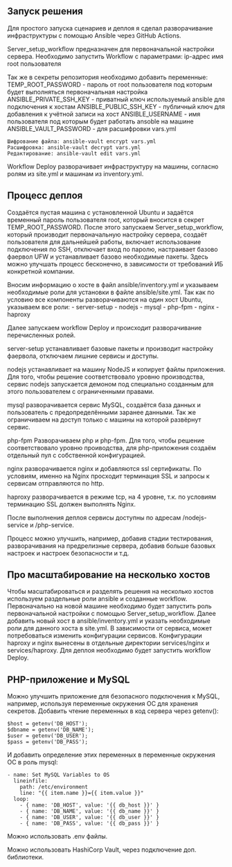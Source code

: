 ## Запуск решения

Для простого запуска сценариев и деплоя я сделал разворачивание инфраструктуры с помощью Ansible через GitHub Actions.

Server_setup_workflow предназначен для первоначальной настройки сервера.
Необходимо запустить Workflow с параметрами:
ip-адрес
имя root пользователя

Так же в секреты репозитория необходимо добавить переменные: 
TEMP_ROOT_PASSWORD - пароль от root пользователя под которым будет выполняться первоначальная настройка
ANSIBLE_PRIVATE_SSH_KEY - приватный ключ используемый ansible для подключения к хостам
ANSIBLE_PUBLIC_SSH_KEY - публичный ключ для добавления к учётной записи на хост
ANSIBLE_USERNAME - имя пользователя под которым будет работать ansoble на машине
ANSIBLE_VAULT_PASSWORD - для расшифровки vars.yml

```
Шифрование файла: ansible-vault encrypt vars.yml
Расшифровка: ansible-vault decrypt vars.yml
Редактирование: ansible-vault edit vars.yml
```

Workflow Deploy разворачивает инфраструктуру на машины, согласно ролям из site.yml и машинам из inventory.yml.

## Процесс деплоя

Создаётся пустая машина с установленной Ubuntu и задаётся временный пароль пользователя root, который вносится в секрет TEMP_ROOT_PASSWORD.
После этого запускаем Server_setup_workflow, который производит первоначальную настройку сервера, создаёт пользователя для дальнейшей работы, включает использование подключения по SSH, отключает вход по паролю, настраивает базово фаервол UFW и устанавливает базово необходимые пакеты. Здесь можно улучшать процесс бесконечно, в зависимости от требований ИБ конкретной компании.

Вносим информацию о хосте в файл ansible/inventory.yml и указываем необходимые роли для установки в файле ansible/site.yml.
Так как по условию все компоненты разворачиваются на один хост Ubuntu, указываем все роли:
    - server-setup
    - nodejs
    - mysql
    - php-fpm
    - nginx
    - haproxy

Далее запускаем workflow Deploy и происходит разворачивание перечисленных ролей.

server-setup устанавливает базовые пакеты и производит настройку фаервола, отключаем лишние сервисы и доступы.

nodejs устанавливает на машину NodeJS и копирует файлы приложения. Для того, чтобы решение соответствовало уровню производства, сервис nodejs запускается демоном под специально созданным для этого пользователем с ограниченными правами.

mysql разворачивается сервис MySQL, создаётся база данных и пользователь с предопределёнными заранее данными. Так же ограничиваем на доступ только с машины на которой развёрнут сервис.

php-fpm Разворачиваем php и php-fpm. Для того, чтобы решение соответствовало уровню проиводства, для php-приложения создаём отдельный пул с собственной конфигурацией.

nginx разворачивается nginx и добавляются ssl сертификаты. По условиям, именно на Nginx просходит терминация SSL и запросы к сервисам отправляются по http.

haproxy разворачивается в режиме tcp, на 4 уровне, т.к. по условиям терминацию SSL должен выполнять Nginx.

После выполнения деплоя сервисы доступны по адресам /nodejs-service и /php-service.


Процесс можно улучшить, например, добавив стадии тестирования, разворачивания на предрелизные сервера, добавив больше базовых настроек и настроек безопасности и т.д.


## Про масштабирование на несколько хостов
Чтобы масштабироваться и разделять решения на несколько хостов используем раздельные роли ansible и созданные workflow.
Первоначально на новой машине необходимо будет запустить роль первоначальной настройки с помощью Server_setup_workflow.
Далее добавить новый хост в ansible/inventory.yml и указать необходимые роли для данного хоста в site.yml.
В зависимости от сервиса, может потребоваться изменить конфигурации сервисов.
Конфигурации haproxy и nginx вынесены в отдельные директории services/nginx и services/haproxy.
Для деплоя необходимо будет запустить workflow Deploy.



## PHP-приложение и MySQL

Можно улучшить приложение для безопасного подключения к MySQL, например, используя переменные окружения ОС для хранения секретов. 
Добавить чтение переменных в код сервера через getenv():

```
$host = getenv('DB_HOST');
$dbname = getenv('DB_NAME');
$user = getenv('DB_USER');
$pass = getenv('DB_PASS');
```

И добавить определение этих переменных в переменные окружения ОС в роль mysql:

```
- name: Set MySQL Variables to OS
  lineinfile:
    path: /etc/environment
    line: "{{ item.name }}={{ item.value }}"
  loop:
    - { name: 'DB_HOST', value: '{{ db_host }}' }
    - { name: 'DB_NAME', value: '{{ db_name }}' }
    - { name: 'DB_USER', value: '{{ db_user }}' }
    - { name: 'DB_PASS', value: '{{ db_pass }}' }
```

Можно использовать .env файлы.

Можно использовать HashiCorp Vault, через подключение доп. библиотеки.

